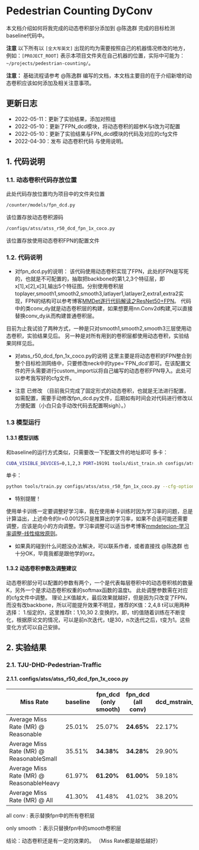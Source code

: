 
# Pedestrian Counting DyConv

本文档介绍如何将我完成的动态卷积部分添加到 @陈逸群 完成的目标检测baseline代码中。

**注意** 以下所有以 `[全大写英文]` 出现的均为需要按照自己的机器情况修改的地方，例如：`[PROJECT_ROOT]` 表示本项目文件夹在自己机器的位置，实际中可能为：`~/projects/pedestrian-counting/`。

**注意：** 基础流程请参考 @陈逸群 编写的文档，本文档主要目的在于介绍新增的动态卷积应该如何添加及相关注意事项。

## 更新日志
- 2022-05-11：更新了实验结果，添加对照组
- 2022-05-10：更新了FPN_dcd模块，将动态卷积的超参K与t改为可配置
- 2022-05-10：更新了实验结果与FPN_dcd模块的代码及对应的cfg文件
- 2022-04-30：发布 动态卷积代码 与使用说明。

## 1. 代码说明

### 1.1. 动态卷积代码存放位置
此处代码存放位置均为项目中的文件夹位置

```bash
/counter/models/fpn_dcd.py
```
该位置存放动态卷积源码

```bash
/configs/atss/atss_r50_dcd_fpn_1x_coco.py
```
该位置存放使用动态卷积FPN的配置文件


### 1.2. 代码说明

- 对fpn_dcd.py的说明：
该代码使用动态卷积实现了FPN，此处的FPN是写死的，也就是不可配置的，抽取把backbone的第1,2,3个特征层，即x[1],x[2],x[3],输出5个特征图。分别使用卷积层toplayer,smooth1,smooth2,smooth3,latlayer1,latlayer2,extra1,extra2实现，FPN的结构可以参考博客[MMDet逐行代码解读之ResNet50+FPN](https://blog.csdn.net/wulele2/article/details/122703149)。
代码中的类conv_dy就是动态卷积层的构建，如果想要用nn.Conv2d构建,可以直接替换conv_dy从而构建普通卷积层。

目前为止我试验了两种方式，一种是只对smooth1,smooth2,smooth3三层使用动态卷积，实验结果见后。
另一种是对所有用到的卷积层都使用动态卷积，实验结果同样见后。

- 对atss_r50_dcd_fpn_1x_coco.py的说明
这里主要是将动态卷积的FPN整合到整个目标检测网络中，只要修改neck中的type='FPN_dcd'即可。在该配置文件的开头需要进行custom_import以将自己编写的动态卷积FPN导入。此处可以参考我写好的cfg文件。

- 注意
已修改
（目前我只完成了固定形式的动态卷积，也就是无法进行配置，如需配置，需要手动修改fpn_dcd.py文件，后期如有时间会对代码进行修改以方便配置（小白只会手动改代码去配置啊sigh）。）

### 1.3 模型运行
#### 1.3.1 模型训练
和baseline的运行方式类似，只需要改一下配置文件的地址即可
多卡：
```bash
CUDA_VISIBLE_DEVICES=0,1,2,3 PORT=19191 tools/dist_train.sh configs/atss/atss_r50_dcd_fpn_1x_coco.py 4 --cfg-options "data.samples_per_gpu=4 optimizer.lr=0.005"
```
单卡：
```bash
python tools/train.py configs/atss/atss_r50_fpn_1x_coco.py --cfg-options "optimizer.lr=0.00125"
```
- 特别提醒！

使用单卡训练一定要调整好学习率，我在使用单卡训练时因为学习率的问题，总是计算溢出，上述命令的lr=0.00125只是推算出的学习率，如果不合适可能还需要调整，应该是向小的方向调整。学习率调整可以适当参考博客[mmdetecion-学习率调整-线性缩放原则](https://blog.csdn.net/qq_20793791/article/details/108399919)。

- 如果真的碰到什么问题没办法解决，可以联系作者，或者直接找 @陈逸群 也十分OK，毕竟我都是跟他学的orz。
#### 1.3.2 动态卷积参数及调整建议
动态卷积部分可以配置的参数有两个，一个是代表每层卷积中的动态卷积核的数量K，另外一个是求动态卷积权重的softmax函数的温度t。
此处调整参数需在对应的cfg文件中调整。
理论上K值越大，最后效果就越好，但是因为只改变了FPN，而没有改backbone，所以可能提升效果不明显，推荐的K值：2,4,8
t可以用两种选择：
1.恒定的t，这里推荐t：1,10,30
2.变换的t，即，t的值随着训练在不断变化，根据原论文的情况，可以是前n次迭代，t是30，n次迭代之后，t变为1。这些变化方式可以自己安排。

## 2. 实验结果

### 2.1. TJU-DHD-Pedestrian-Traffic 

#### 2.1.1. configs/atss/atss_r50_dcd_fpn_1x_coco.py

| Miss Rate                                  | baseline  | fpn_dcd<br>(only smooth)      | fpn_dcd<br>(all conv)|dcd_mstrain_x3|mstrain_x3|
|--------------------------------------------|-----------|--------------|---------------------------------------|--------------|----------|
| Average Miss Rate  (MR) @ Reasonable       |  25.01%   |    25.07%    |<b>24.65%|22.17%|23.03%|
| Average Miss Rate  (MR) @ ReasonableSmall  |  35.51%   |    <b>34.38%    |<b>34.28%|29.90%|30.34%|
| Average Miss Rate  (MR) @ ReasonableHeavy  |  61.97%   |    <b>61.20%    |<b>61.00%|59.18%|59.58%|
| Average Miss Rate  (MR) @ All              |  41.30%   |    41.48%    |41.02%|38.20%|38.79%|
 

all conv    : 表示替换fpn中的所有卷积层
 
only smooth ：表示只替换fpn中的smooth卷积层
 
结论：动态卷积还是有一定的效果的。
（Miss Rate都是越低越好）





